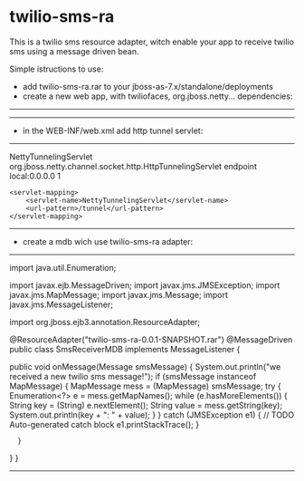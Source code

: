 twilio-sms-ra
=============

This is a twilio sms resource adapter, witch enable your app to receive twilio sms using a message driven bean. 

Simple istructions to use:

- add twilio-sms-ra.rar to your jboss-as-7.x/standalone/deployments
- create a new web app, with twiliofaces, org.jboss.netty... dependencies:

----

<?xml version="1.0" encoding="UTF-8"?>
<jboss-deployment-structure>
	<deployment>
		<dependencies>
			<module name="deployment.twilio-sms-ra-0.0.1-SNAPSHOT.rar" />
		</dependencies>
	</deployment>
</jboss-deployment-structure>

----

- in the WEB-INF/web.xml add http tunnel servlet:

-----

<servlet>
		<servlet-name>NettyTunnelingServlet</servlet-name>
		<servlet-class>org.jboss.netty.channel.socket.http.HttpTunnelingServlet</servlet-class>
		<init-param>
			<param-name>endpoint</param-name>
			<param-value>local:0.0.0.0</param-value>
		</init-param>
		<load-on-startup>1</load-on-startup>
	</servlet>

	<servlet-mapping>
		<servlet-name>NettyTunnelingServlet</servlet-name>
		<url-pattern>/tunnel</url-pattern>
	</servlet-mapping>
	
----
- create a mdb wich use twilio-sms-ra adapter:

----

import java.util.Enumeration;

import javax.ejb.MessageDriven;
import javax.jms.JMSException;
import javax.jms.MapMessage;
import javax.jms.Message;
import javax.jms.MessageListener;

import org.jboss.ejb3.annotation.ResourceAdapter;

@ResourceAdapter("twilio-sms-ra-0.0.1-SNAPSHOT.rar")
@MessageDriven
public class SmsReceiverMDB implements MessageListener
{

   public void onMessage(Message smsMessage)
   {
      System.out.println("we received a new twilio sms message!");
      if (smsMessage instanceof MapMessage)
      {
         MapMessage mess = (MapMessage) smsMessage;
         try
         {
            Enumeration<?> e = mess.getMapNames();
            while (e.hasMoreElements())
            {
               String key = (String) e.nextElement();
               String value = mess.getString(key);
               System.out.println(key + ": " + value);
            }
         }
         catch (JMSException e1)
         {
            // TODO Auto-generated catch block
            e1.printStackTrace();
         }

      }

   }
}

----


